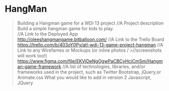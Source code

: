 
# HangMan

>Building a Hangman game for a WDI 13 project 
>//A Project description
>Build a simple hangman game for kids to play.  
>//A Link to the Deployed App
>http://oleeshangmangame.bitballoon.com/
>//A Link to the Trello Board
>https://trello.com/b/403oY0Py/atl-wdi-13-game-project-hangman
>//A Link to any Wirefames or Mockups (or inline photos / >//screenshots will work too!)
>https://www.figma.com/file/EKVjDeNgOgwPaCBCyHciCmSm/Hangman-game-framework
>//A list of technologies, libraries, and/or frameworks used in the project, such as Twitter Bootstrap, jQuery,or Animate.css
>What you would like to add in version 2
>Javascript, JQuery 


